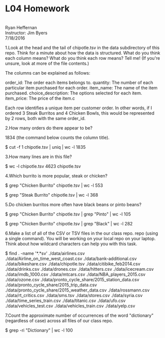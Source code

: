 <h1>L04 Homework</h1><br>
Ryan Heffernan<br>
Instructor: Jim Byers<br>
7/18/2016<br>

1.Look at the head and the tail of chipotle.tsv in the data subdirectory of this repo. Think for a minute about how the data is structured. What do you think each column means? What do you think each row means? Tell me! (If you're unsure, look at more of the file contents.)

The columns can be explained as follows:

order_id: The order each items belongs to.
quantity: The number of each particular item purchased for each order.
item_name: The name of the item purchased.
choice_description: The options selected for each item.
item_price: The price of the item.c

Each row identifies a unique item per customer order. In other words, if I ordered 3 Steak Burritos and 4 Chicken Bowls, this would be represented by 2 rows, both with the same order_id. 


2.How many orders do there appear to be?

1834 (the command below counts the column title).

$ cut -f 1 chipotle.tsv | uniq | wc -l
1835


3.How many lines are in this file?

$ wc -l chipotle.tsv
4623 chipotle.tsv


4.Which burrito is more popular, steak or chicken?

$ grep "Chicken Burrito" chipotle.tsv | wc -l
553

$ grep "Steak Burrito" chipotle.tsv | wc -l
368


5.Do chicken burritos more often have black beans or pinto beans?

$ grep "Chicken Burrito" chipotle.tsv | grep "Pinto" | wc -l
105

$ grep "Chicken Burrito" chipotle.tsv | grep "Black" | wc -l
282


6.Make a list of all of the CSV or TSV files in the our class repo. repo (using a single command). You will be working on your local repo on your laptop. Think about how wildcard characters can help you with this task.

$ find . -name '*.*sv'
./data/airlines.csv
./data/Airline_on_time_west_coast.csv
./data/bank-additional.csv
./data/bikeshare.csv
./data/chipotle.tsv
./data/citibike_feb2014.csv
./data/drinks.csv
./data/drones.csv
./data/hitters.csv
./data/icecream.csv
./data/imdb_1000.csv
./data/mtcars.csv
./data/NBA_players_2015.csv
./data/ozone.csv
./data/pronto_cycle_share/2015_station_data.csv
./data/pronto_cycle_share/2015_trip_data.csv
./data/pronto_cycle_share/2015_weather_data.csv
./data/rossmann.csv
./data/rt_critics.csv
./data/sms.tsv
./data/stores.csv
./data/syria.csv
./data/time_series_train.csv
./data/titanic.csv
./data/ufo.csv
./data/vehicles_test.csv
./data/vehicles_train.csv
./data/yelp.csv


7.Count the approximate number of occurrences of the word "dictionary" (regardless of case) across all files of our class repo.

$ grep -ri "Dictionary" | wc -l
100
